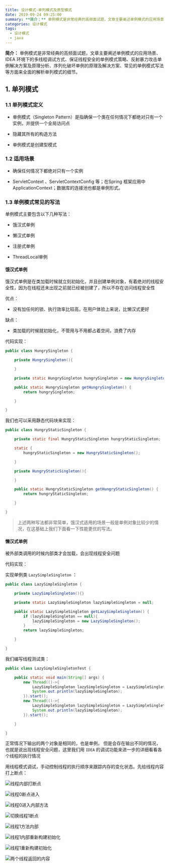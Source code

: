 ```yaml
---
title: 设计模式-单列模式及原型模式
date: 2019-09-24 09:25:00
summary: **简介：** 单例模式是非常经典的高频面试题，文章主要阐述单例模式的应用场景、IDEA 环境下的多线程调试方式、保证线程安全的单例模式策略、反射暴力攻击单例解决方案及原理分析、序列化破坏单例的原理及解决方案、常见的单例模式写法等方面来全面的解析单列模式的细节。
categories: 设计模式
tags:
  - 设计模式
  - java
---
```


**简介：** 单例模式是非常经典的高频面试题，文章主要阐述单例模式的应用场景、IDEA 环境下的多线程调试方式、保证线程安全的单例模式策略、反射暴力攻击单例解决方案及原理分析、序列化破坏单例的原理及解决方案、常见的单例模式写法等方面来全面的解析单列模式的细节。

<!-- more -->

## 1. 单列模式  

### 1.1 单列模式定义  

* 单例模式（Singleton Pattern）是指确保一个类在任何情况下都绝对只有一个实例，并提供一个全局访问点  

* 隐藏其所有的构造方法  

* 单例模式是创建型模式

### 1.2 适用场景  

* 确保任何情况下都绝对只有一个实例

* ServletContext 、ServletContextConfig 等；在Spring 框架应用中ApplicationContext；数据库的连接池也都是单例形式。  

### 1.3 单例模式常见的写法  

单例模式主要包含以下几种写法：  

* 饿汉式单例  

* 懒汉式单例  

* 注册式单例  

* ThreadLocal单例  

#### 饿汉式单例  

饿汉式单例是在类加载时候就立刻初始化，并且创建单例对象，有着绝对的线程安全性，因为在线程还未出现之前就已经被创建了，所以不存在访问线程安全性  

优点：  

* 没有加任何的锁、执行效率比较高，在用户体验上来说，比懒汉式更好

缺点：  

* 类加载的时候就初始化，不管用与不用都占着空间，浪费了内存

代码实现：  

```java
public class HungrySingleton {

    private HungrySingleton(){

    }

    private static HungrySingleton hungrySingleton = new HungrySingleton();

    public static HungrySingleton getHungrySingleton() {
        return hungrySingleton; 

    }

}
```  

我们也可以采用静态代码块来实现：

```java
public class HungryStaticSingleton {

    private static final HungryStaticSingleton hungryStaticSingleton;

    static {
        hungryStaticSingleton = new HungryStaticSingleton(); 

    }

    private HungryStaticSingleton(){

    }

    public static HungryStaticSingleton getHungryStaticSingleton() {
        return hungryStaticSingleton; 

    }

}
```  

> 上述两种写法都非常简单，饿汉式适用的场景一般是单例对象比较少的情况，在这基础上我们下面看一下性能更优的写法。  

#### 懒汉式单例  

被外部类调用的时候内部类才会加载，会出现线程安全问题  

代码实现：  

实现单例类 `LazySimpleSingleton` ：

```java
public class LazySimpleSingleton {

    private LazySimpleSingleton(){}

    private static LazySimpleSingleton lazySimpleSingleton = null;

    public static LazySimpleSingleton getLazySimpleSingleton() {
        if (lazySimpleSingleton == null){
            lazySimpleSingleton = new LazySimpleSingleton(); 
        }
        return lazySimpleSingleton; 

    }

}

```  

我们编写线程测试类：  

```java
public class LazySimpleSingletonTest {

    public static void main(String[] args) {
        new Thread(()->{
            LazySimpleSingleton lazySimpleSingleton = LazySimpleSingleton.getLazySimpleSingleton(); 
            System.out.println(lazySimpleSingleton); 
        }).start(); 
        new Thread(()->{
            LazySimpleSingleton lazySimpleSingleton = LazySimpleSingleton.getLazySimpleSingleton(); 
            System.out.println(lazySimpleSingleton); 
        }).start(); 

    }

}
```  

正常情况下输出的两个对象是相同的，也是单例， 但是会存在输出不同的情况，也就是说出现线程安全问题，这里我们用 `IDEA` 的调试功能来进一步的详细看看各个线程的执行情况  

用线程模式调试，手动控制线程的执行顺序来跟踪内存的变化状态。先给线程内容打上断点：  

![线程内部打断点](https://raw.githubusercontent.com/AnonyStar/AnonyStar.github.io/master/images/post/singleton/lazysingleton-1.png)

![线程0断点进入](https://raw.githubusercontent.com/AnonyStar/AnonyStar.github.io/master/images/post/singleton/lazysingleton-2.png)

![线程0进入内部方法](https://raw.githubusercontent.com/AnonyStar/AnonyStar.github.io/master/images/post/singleton/lazysingleton-3.png)

![切换线程1断点](https://raw.githubusercontent.com/AnonyStar/AnonyStar.github.io/master/images/post/singleton/lazysingleton-4.png)

![线程1方法内部](https://raw.githubusercontent.com/AnonyStar/AnonyStar.github.io/master/images/post/singleton/lazysingleton-5.png)

![线程1内部重新构建初始化](https://raw.githubusercontent.com/AnonyStar/AnonyStar.github.io/master/images/post/singleton/lazysingleton-6.png)

![线程1重新构建初始化](https://raw.githubusercontent.com/AnonyStar/AnonyStar.github.io/master/images/post/singleton/lazysingleton-7.png)

![两个线程返回的内容](https://raw.githubusercontent.com/AnonyStar/AnonyStar.github.io/master/images/post/singleton/lazysingleton-8.png)


